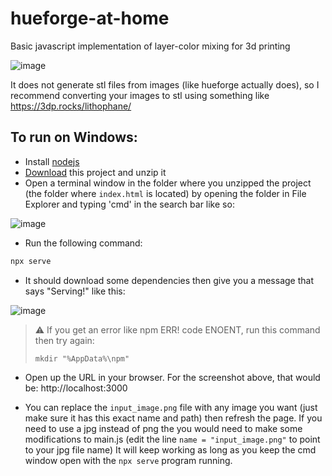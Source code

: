 # hueforge-at-home
Basic javascript implementation of layer-color mixing for 3d printing

![image](https://github.com/LucasKendi/hueforge-at-home/assets/17439541/2f968e0b-d4d2-4d80-ba78-e1022315be6c)

It does not generate stl files from images (like hueforge actually does), so I recommend converting your images to stl using something like https://3dp.rocks/lithophane/

## To run on Windows:

- Install [nodejs](https://nodejs.org/en)
- [Download](https://github.com/Davidster/hueforge-at-home/archive/refs/heads/main.zip) this project and unzip it
- Open a terminal window in the folder where you unzipped the project (the folder where `index.html` is located) by opening the folder in File Explorer and typing 'cmd' in the search bar like so:

![image](https://github.com/Davidster/ikari/assets/2389735/1a0d58aa-056d-413e-8577-f2431cd21b9b)

- Run the following command:

```sh
npx serve
```

- It should download some dependencies then give you a message that says "Serving!" like this:

![image](https://github.com/Davidster/ikari/assets/2389735/8d39231d-d96f-4ec0-a44b-46be2dd8687f)

> :warning: If you get an error like npm ERR! code ENOENT, run this command then try again:
> 
> `mkdir "%AppData%\npm"`

- Open up the URL in your browser. For the screenshot above, that would be: http://localhost:3000

- You can replace the `input_image.png` file with any image you want (just make sure it has this exact name and path) then refresh the page. If you need to use a jpg instead of png the you would need to make some modifications to main.js (edit the line `name = "input_image.png"` to point to your jpg file name) It will keep working as long as you keep the cmd window open with the `npx serve` program running.
